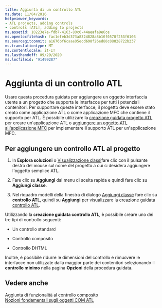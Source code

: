 ```yaml
---
title: Aggiunta di un controllo ATL
ms.date: 11/04/2016
helpviewer_keywords:
- ATL projects, adding controls
- controls [ATL], adding to projects
ms.assetid: 10223e7e-fdb7-4163-80c6-44aeafa8e6ce
ms.openlocfilehash: fac1efeb3d373a8324828a8b10f0570f253f6103
ms.sourcegitcommit: a1676bf6caae05ecd698f26ed80c08828722b237
ms.translationtype: MT
ms.contentlocale: it-IT
ms.lasthandoff: 09/29/2020
ms.locfileid: "91499287"
---
```

# <a name="adding-an-atl-control"></a>Aggiunta di un controllo ATL

Usare questa procedura guidata per aggiungere un oggetto interfaccia utente a un progetto che supporta le interfacce per tutti i potenziali contenitori. Per supportare queste interfacce, il progetto deve essere stato creato come applicazione ATL o come applicazione MFC che contiene il supporto per ATL. È possibile utilizzare la [creazione guidata progetto ATL](../../atl/reference/atl-project-wizard.md) per creare un'applicazione ATL o [aggiungere un oggetto ATL all'applicazione MFC](../../mfc/reference/adding-atl-support-to-your-mfc-project.md) per implementare il supporto ATL per un'applicazione MFC.

## <a name="to-add-an-atl-control-to-your-project"></a>Per aggiungere un controllo ATL al progetto

1. In **Esplora soluzioni** o [Visualizzazione classi](/visualstudio/ide/viewing-the-structure-of-code)fare clic con il pulsante destro del mouse sul nome del progetto a cui si desidera aggiungere l'oggetto semplice ATL.

1. Fare clic su **Aggiungi** dal menu di scelta rapida e quindi fare clic su **Aggiungi classe**.

1. Nel riquadro modelli della finestra di dialogo [Aggiungi classe](../../ide/adding-a-class-visual-cpp.md#add-class-dialog-box) fare clic su **controllo ATL**, quindi su **Aggiungi** per visualizzare la [creazione guidata controllo ATL](../../atl/reference/atl-control-wizard.md).

Utilizzando la **creazione guidata controllo ATL**, è possibile creare uno dei tre tipi di controllo seguenti:

- Un controllo standard

- Controllo composito

- Controllo DHTML

Inoltre, è possibile ridurre le dimensioni del controllo e rimuovere le interfacce non utilizzate dalla maggior parte dei contenitori selezionando il **controllo minimo** nella pagina **Opzioni** della procedura guidata.

## <a name="see-also"></a>Vedere anche

[Aggiunta di funzionalità al controllo composito](../../atl/adding-functionality-to-the-composite-control.md)<br/>
[Nozioni fondamentali sugli oggetti COM ATL](../../atl/fundamentals-of-atl-com-objects.md)
